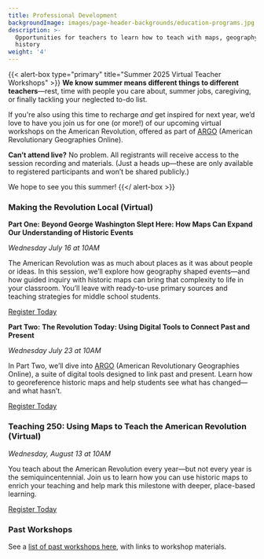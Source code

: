 ```yaml
---
title: Professional Development
backgroundImage: images/page-header-backgrounds/education-programs.jpg
description: >-
  Opportunities for teachers to learn how to teach with maps, geography, and
  history
weight: '4'
---
```


{{< alert-box type="primary" title="Summer 2025 Virtual Teacher Workshops" >}}
**We know summer means different things to different teachers**—rest, time with people you care about, summer jobs, caregiving, or finally tackling your neglected to-do list. 

If you're also using this time to recharge *and* get inspired for next year, we’d love to have you join us for one (or more!) of our upcoming virtual workshops on the American Revolution, offered as part of [ARGO](https://www.notion.so/Chinatown-Branch-Library-1c8f8441f2ed8090843fce6d01d57989?pvs=21) (American Revolutionary Geographies Online).

**Can’t attend live?** No problem. All registrants will receive access to the session recording and materials. (Just a heads up—these are only available to registered participants and won’t be shared publicly.)

We hope to see you this summer!
{{</ alert-box >}}

### Making the Revolution Local (Virtual)

**Part One:** **Beyond George Washington Slept Here: How Maps Can Expand Our Understanding of Historic Events**

*Wednesday July 16 at 10AM*

The American Revolution was as much about places as it was about people or ideas. In this session, we’ll explore how geography shaped events—and how guided inquiry with historic maps can bring that complexity to life in your classroom. You’ll leave with ready-to-use primary sources and teaching strategies for middle school students.

<a class="btn btn-primary btn-primary-outline" href="https://tally.so/r/nG42aO">Register Today </a>

**Part Two:** **The Revolution Today: Using Digital Tools to Connect Past and Present** 

*Wednesday July 23 at 10AM*

In Part Two, we’ll dive into [ARGO](https://www.argomaps.org/) (American Revolutionary Geographies Online), a suite of digital tools designed to link past and present. Learn how to georeference historic maps and help students see what has changed—and what hasn’t.

<a class="btn btn-primary btn-primary-outline" href="https://tally.so/r/nG42aO">Register Today </a>

### Teaching 250: Using Maps to Teach the American Revolution (Virtual)

*Wednesday, August 13 at 10AM*

You teach about the American Revolution every year—but not every year is the semiquincentennial. Join us to learn how you can use historic maps to enrich your teaching and help mark this milestone with deeper, place-based learning. 

<a class="btn btn-primary btn-primary-outline" href="https://tally.so/r/nG42aO">Register Today </a>

### Past Workshops

See a [list of past workshops here](/education/k12/past-workshops), with links to workshop materials.
